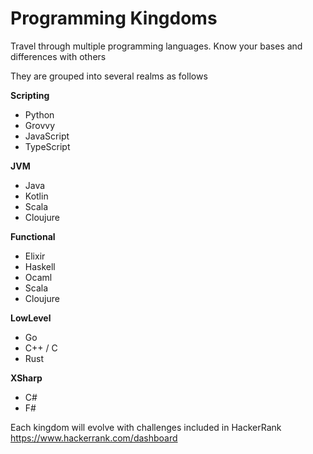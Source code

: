 # Programming Kingdoms
Travel through multiple programming languages. Know your bases and differences with others

They are grouped into several realms as follows

**Scripting**
* Python
* Grovvy
* JavaScript
* TypeScript

**JVM**
* Java
* Kotlin
* Scala
* Cloujure

**Functional**
* Elixir
* Haskell
* Ocaml
* Scala
* Cloujure

**LowLevel**
* Go
* C++ / C
* Rust

**XSharp**
* C#
* F#

Each kingdom will evolve with challenges included in HackerRank https://www.hackerrank.com/dashboard
